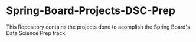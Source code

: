 # Spring-Board-Projects-DSC-Prep

This Repository contains the projects done to acomplish the Spring Board's Data Science Prep track.
